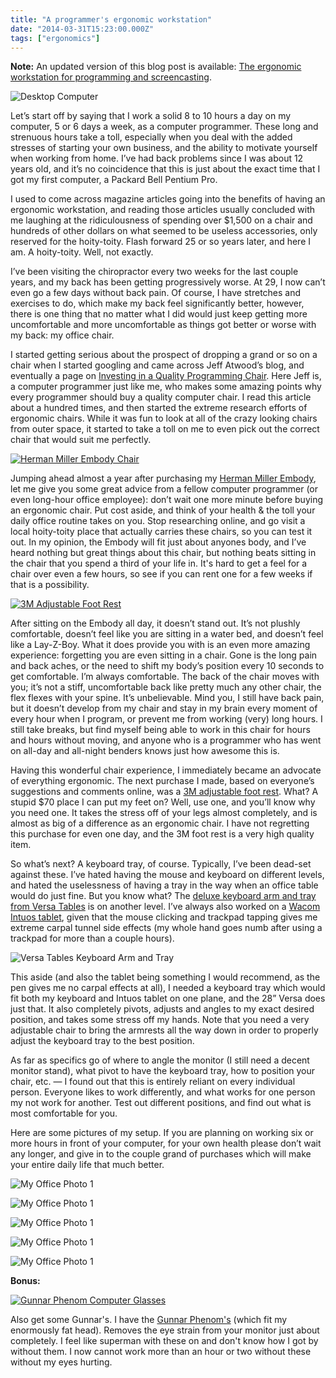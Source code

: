 ```yaml
---
title: "A programmer's ergonomic workstation"
date: "2014-03-31T15:23:00.000Z"
tags: ["ergonomics"]
---
```


**Note:** An updated version of this blog post is available: [The ergonomic workstation for programming and screencasting](/2019/12/28/ergonomic-workstation-programming-screencasting/).

![Desktop Computer](e45743.001.jpeg)

Let’s start off by saying that I work a solid 8 to 10 hours a day on my computer, 5 or 6 days a week, as a computer programmer. These long and strenuous hours take a toll, especially when you deal with the added stresses of starting your own business, and the ability to motivate yourself when working from home. I’ve had back problems since I was about 12 years old, and it’s no coincidence that this is just about the exact time that I got my first computer, a Packard Bell Pentium Pro.

I used to come across magazine articles going into the benefits of having an ergonomic workstation, and reading those articles usually concluded with me laughing at the ridiculousness of spending over $1,500 on a chair and hundreds of other dollars on what seemed to be useless accessories, only reserved for the hoity-toity. Flash forward 25 or so years later, and here I am. A hoity-toity. Well, not exactly.

I’ve been visiting the chiropractor every two weeks for the last couple years, and my back has been getting progressively worse. At 29, I now can’t even go a few days without back pain. Of course, I have stretches and exercises to do, which make my back feel significantly better, however, there is one thing that no matter what I did would just keep getting more uncomfortable and more uncomfortable as things got better or worse with my back: my office chair.

I started getting serious about the prospect of dropping a grand or so on a chair when I started googling and came across Jeff Atwood’s blog, and eventually a page on <a href="http://blog.codinghorror.com/investing-in-a-quality-programming-chair/" target="_blank">Investing in a Quality Programming Chair</a>. Here Jeff is, a computer programmer just like me, who makes some amazing points why every programmer should buy a quality computer chair. I read this article about a hundred times, and then started the extreme research efforts of ergonomic chairs. While it was fun to look at all of the crazy looking chairs from outer space, it started to take a toll on me to even pick out the correct chair that would suit me perfectly.

<a href="https://amzn.to/38pPjz4" target="_blank">![Herman Miller Embody Chair](argosy_hermanmiller_EmbodyChair.png)</a>

Jumping ahead almost a year after purchasing my <a href="https://amzn.to/38pPjz4" target="_blank">Herman Miller Embody</a>, let me give you some great advice from a fellow computer programmer (or even long-hour office employee): don’t wait one more minute before buying an ergonomic chair. Put cost aside, and think of your health & the toll your daily office routine takes on you. Stop researching online, and go visit a local hoity-toity place that actually carries these chairs, so you can test it out. In my opinion, the Embody will fit just about anyones body, and I’ve heard nothing but great things about this chair, but nothing beats sitting in the chair that you spend a third of your life in. It's hard to get a feel for a chair over even a few hours, so see if you can rent one for a few weeks if that is a possibility.

<a href="https://amzn.to/2P8SiEI" target="_blank">![3M Adjustable Foot Rest](41BEoSY2L-L._SY355_.jpg)</a>

After sitting on the Embody all day, it doesn’t stand out. It’s not plushly comfortable, doesn’t feel like you are sitting in a water bed, and doesn’t feel like a Lay-Z-Boy. What it does provide you with is an even more amazing experience: forgetting you are even sitting in a chair. Gone is the long pain and back aches, or the need to shift my body’s position every 10 seconds to get comfortable. I’m always comfortable. The back of the chair moves with you; it’s not a stiff, uncomfortable back like pretty much any other chair, the flex flexes with your spine. It’s unbelievable. Mind you, I still have back pain, but it doesn’t develop from my chair and stay in my brain every moment of every hour when I program, or prevent me from working (very) long hours. I still take breaks, but find myself being able to work in this chair for hours and hours without moving, and anyone who is a programmer who has went on all-day and all-night benders knows just how awesome this is.

Having this wonderful chair experience, I immediately became an advocate of everything ergonomic. The next purchase I made, based on everyone’s suggestions and comments online, was a <a href="https://amzn.to/2P8SiEI" target="_blank">3M adjustable foot rest</a>. What? A stupid $70 place I can put my feet on? Well, use one, and you’ll know why you need one. It takes the stress off of your legs almost completely, and is almost as big of a difference as an ergonomic chair. I have not regretting this purchase for even one day, and the 3M foot rest is a very high quality item.

So what’s next? A keyboard tray, of course. Typically, I’ve been dead-set against these. I’ve hated having the mouse and keyboard on different levels, and hated the uselessness of having a tray in the way when an office table would do just fine. But you know what? The <a href="http://www.versatables.com/products/deluxe-keyboard-arm-and-tray/" target="_blank">deluxe keyboard arm and tray from Versa Tables</a> is on another level. I’ve always also worked on a <a href="https://amzn.to/356iHbO" target="_blank">Wacom Intuos tablet</a>, given that the mouse clicking and trackpad tapping gives me extreme carpal tunnel side effects (my whole hand goes numb after using a trackpad for more than a couple hours).

![Versa Tables Keyboard Arm and Tray](normal_DSC_3617_580x435.jpg)

This aside (and also the tablet being something I would recommend, as the pen gives me no carpal effects at all), I needed a keyboard tray which would fit both my keyboard and Intuos tablet on one plane, and the 28” Versa does just that. It also completely pivots, adjusts and angles to my exact desired position, and takes some stress off my hands. Note that you need a very adjustable chair to bring the armrests all the way down in order to properly adjust the keyboard tray to the best position.

As far as specifics go of where to angle the monitor (I still need a decent monitor stand), what pivot to have the keyboard tray, how to position your chair, etc. — I found out that this is entirely reliant on every individual person. Everyone likes to work differently, and what works for one person my not work for another. Test out different positions, and find out what is most comfortable for you.

Here are some pictures of my setup. If you are planning on working six or more hours in front of your computer, for your own health please don’t wait any longer, and give in to the couple grand of purchases which will make your entire daily life that much better.

![My Office Photo 1](IMG_1142.jpg)

![My Office Photo 1](IMG_1141.jpg)

![My Office Photo 1](IMG_1151.jpg)

![My Office Photo 1](IMG_1137.jpg)

![My Office Photo 1](IMG_1138.jpg)

**Bonus:**

<a href="https://amzn.to/2LGfUye" target="_blank">![Gunnar Phenom Computer Glasses](ST002-C001_onyx_l.jpg)</a>

Also get some Gunnar's. I have the <a href="https://amzn.to/2LGfUye" target="_blank">Gunnar Phenom's</a> (which fit my enormously fat head). Removes the eye strain from your monitor just about completely. I feel like superman with these on and don't know how I got by without them. I now cannot work more than an hour or two without these without my eyes hurting.
